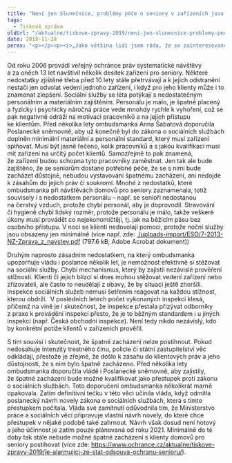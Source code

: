 ```yaml
---
title: "Není jen Slunečnice, problémy péče o seniory v zařízeních jsou mnohem hlubší"
tags:
  - Tisková zpráva
oldUrl: "/aktualne/tiskove-zpravy-2019/neni-jen-slunecnice-problemy-pece-o-seniory-v-zarizenich-jsou-mnohem-hlubsi"
date: 2019-11-28
perex: "<p></p><p><i>„Jako většina lidí jsem ráda, že se zainteresované úřady začaly aktivně zajímat o zacházení se seniory v ostravském zařízení Slunečnice, jenže to nestačí. Stát by měl usilovat o to, aby důstojné podmínky a zacházení garantoval všem seniorům v zařízeních, nejen v jednom zrovna medializovaném. Bohužel, v systémovém řešení dlouhodobě selhává,“</i> upozorňuje ombudsmanka. </p>"
---
```


<!-- imported from the old website -->

<p>Od roku 2006 provádí veřejný ochránce práv systematické návštěvy a za oněch 13 let navštívil několik desítek zařízení pro seniory. Některé nedostatky zjištěné třeba před 10 lety stále přetrvávají a k jejich odstranění nestačí jen odvolat vedení jednoho zařízení, i když pro jeho klienty může i to znamenat zlepšení. Sociální služby se léta potýkají s nedostatečným personálním a materiálním zajištěním. Personálu je málo, je špatně placený a fyzicky i psychicky náročná práce vede mnohdy rychle k vyhoření, což se pak negativně odráží na motivaci pracovníků a na jejich přístupu ke klientům. Před několika lety ombudsmanka Anna Šabatová doporučila Poslanecké sněmovně, aby už konečně byl do zákona o sociálních službách doplněn minimální materiální a personální standard, který musí zařízení splňovat. Musí být jasně řečeno, kolik pracovníků a s jakou kvalifikací musí mít zařízení na určitý počet klientů. Samozřejmě to pak znamená, že zařízení budou schopna tyto pracovníky zaměstnat. Jen tak ale bude zajištěno, že se seniorům dostane potřebné péče, že se s nimi bude zacházet důstojně, nebudou vystavováni špatnému zacházení, ani nedojde k zásahům do jejich práv či soukromí. Mnohé z nedostatků, které ombudsmanka při návštěvách domovů pro seniory zaznamenala, totiž souvisely i s nedostatkem personálu – např. se senioři nedostanou na čerstvý vzduch, protože chybí personál, aby je doprovodil. Stravování či hygieně chybí lidský rozměr, protože personálu je málo, takže veškeré úkony musí provádět co nejekonomičtěji, tj. jak na běžícím pásu bez osobního přístupu. V noci se klienti nedovolají pomoci, protože noční služby jsou obsazeny jen minimálně (více např. zde: <a title="Otevření do nového okna" href="/uploads-import/ESO/7-2013-NZ-Zprava_z_navstev.pdf" target="_blank"> /uploads-import/ESO/7-2013-NZ-Zprava_z_navstev.pdf</a> (797.6 kB, Adobe Acrobat dokument))</p> <p>Druhým naprosto zásadním nedostatkem, na který ombudsmanka upozorňuje vládu i poslance několik let, je nemožnost efektivně si stěžovat na sociální služby. Chybí mechanismus, který by zajistil nezávislé prověření stížnosti. Klienti či jejich blízcí si dnes mohou stěžovat vedení zařízení nebo zřizovateli, ale často to neudělají z obavy, že by situaci ještě zhoršili. Inspekce sociálních služeb nemusí šetřením reagovat na každou stížnost, kterou obdrží.  V posledních letech počet vykonaných inspekcí klesá, přičemž na vině je i skutečnost, že inspekce přestala přizývat odborníky z praxe k provádění inspekcí přesto, že je to běžným standardem i u jiných inspekcí (např. Česká obchodní inspekce). Není tedy nikdo nezávislý, kdo by konkrétní potíže klientů v zařízeních prověřil.</p> <p>S tím souvisí i skutečnost, že špatné zacházení nelze postihnout. Pokud nedosahuje intenzity trestného činu, policie či státní zastupitelství věc odkládají, přestože je zřejmé, že došlo k zásahu do klientových práv a jeho důstojnosti, že s ním bylo špatně zacházeno. Před několika lety ombudsmanka doporučila vládě i Poslanecké sněmovně, aby zajistily, že špatné zacházení bude možné kvalifikovat jako přestupek proti zákonu o sociálních službách. Toto doporučení ombudsmanka několikrát marně opakovala. Zatím definitivní tečku v této věci učinila vláda, když odmítla poslanecký návrh novely zákona o sociálních službách, která s tímto přestupkem počítala. Vláda své zamítnutí odůvodnila tím, že Ministerstvo práce a sociálních věcí připravuje vlastní návrh novely, do které chce přestupek v nějaké podobě také zahrnout. Návrh však dosud není hotový a jeho účinnost je zatím pouze plánovaná od roku 2021. Minimálně do té doby tak stále nebude možné špatné zacházení s klienty domovů pro seniory postihovat (více zde: <a href="https://www.ochrance.cz/aktualne/tiskove-zpravy-2019/je-alarmujici-ze-stat-odsouva-ochranu-senioru/">https://www.ochrance.cz/aktualne/tiskove-zpravy-2019/je-alarmujici-ze-stat-odsouva-ochranu-senioru/</a>).</p>
